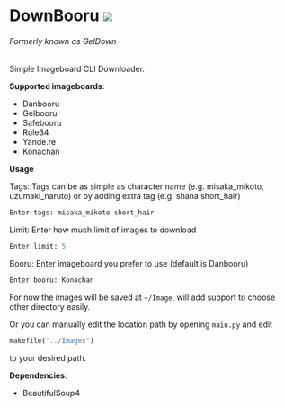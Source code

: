 # DownBooru ![](https://img.shields.io/badge/Python-3.4-blue.svg?style=flat-square)
###### Formerly known as GelDown

Simple Imageboard CLI Downloader.

**Supported imageboards**:
* Danbooru
* Gelbooru
* Safebooru
* Rule34
* Yande.re
* Konachan

**Usage**

Tags: Tags can be as simple as character name (e.g. misaka_mikoto, uzumaki_naruto) or by adding extra tag (e.g. shana short_hair)

```python
Enter tags: misaka_mikoto short_hair
```

Limit: Enter how much limit of images to download

```python
Enter limit: 5
```

Booru: Enter imageboard you prefer to use (default is Danbooru)

```python
Enter booru: Konachan
```

For now the images will be saved at `~/Image`, will add support to choose other directory easily.

Or you can manually edit the location path by opening `main.py` and edit

```python
makefile("../Images")
```
to your desired path.

**Dependencies**:
* BeautifulSoup4
